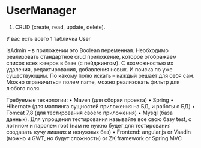 # UserManager

1.	CRUD (create, read, update, delete).

У вас есть всего 1 табличка User
 
 

isAdmin – в приложении это Boolean переменная.
Необходимо реализовать стандартное crud приложение, которое отображаем список всех юзеров в базе (с пейджингом). С возможностью их удаления, редактирования, добавления новых. И поиска по уже существующим.
По какому полю искать – каждый решает для себя сам. Можно ограничиться полем name, можно реализовать фильтр для любого поля. 

Требуемые технологии: 
•	Maven (для сборки проекта)
•	Spring
•	Hibernate (для маппинга сущностей приложения на БД, и работы с БД)
•	Tomcat 7,8 (для тестирования своего приложения)
•	Mysql (база данных). Для упрощения тестирования называйте все свою базу test, с логином и паролем root (нам  не нужно будет для тестирования создавать кучу лишних и ненужных баз)
•	Frontend: angular.js or Vaadin (можно и GWT, но будут сложности) or ZK framework or Spring MVC
